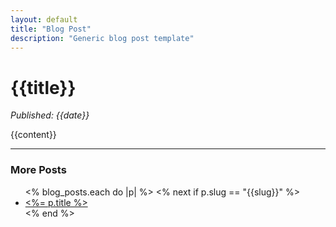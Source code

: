 ```yaml
---
layout: default
title: "Blog Post"
description: "Generic blog post template"
---
```


# {{title}}

_Published: {{date}}_

{{content}}

---

### More Posts

<ul>
<% blog_posts.each do |p| %>
  <% next if p.slug == "{{slug}}" %>
  <li><a href="<%= p.url %>"><%= p.title %></a></li>
<% end %>
</ul>
